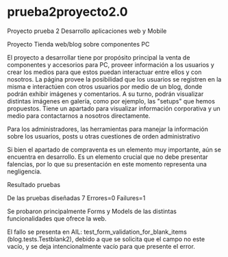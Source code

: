 # prueba2proyecto2.0
Proyecto prueba 2 Desarrollo aplicaciones web y Mobile

Proyecto Tienda web/blog sobre componentes PC

El proyecto a desarrollar tiene por propósito principal la venta de componentes y accesorios para PC, proveer información a los usuarios y crear los medios para que estos puedan interactuar entre ellos y con nosotros. La página provee la posibilidad que los usuarios se registren en la misma e interactúen con otros usuarios por medio de un blog, donde podrán exhibir imágenes y comentarios. A su turno, podrán visualizar distintas imágenes en galería, como por ejemplo, las "setups" que hemos propuestos. Tiene un apartado para visualizar información corporativa y un medio para contactarnos a nosotros directamente.

Para los administradores, las herramientas para manejar la información sobre los usuarios, posts u otras cuestiones de orden administrativo

Si bien el apartado de compraventa es un elemento muy importante, aún se encuentra en desarrollo. Es un elemento crucial que no debe presentar falencias, por lo que su presentación en este momento representa una negligencia.


Resultado pruebas

De las pruebas diseñadas 7
Errores=0
Failures=1

Se probaron principalmente Forms y Models de las distintas funcionalidades que ofrece la web.

El fallo se presenta en AIL: test_form_validation_for_blank_items (blog.tests.Testblank2), debido a que se solicita que el campo no este vacío, y se deja intencionalmente vacío para que presente el error.
